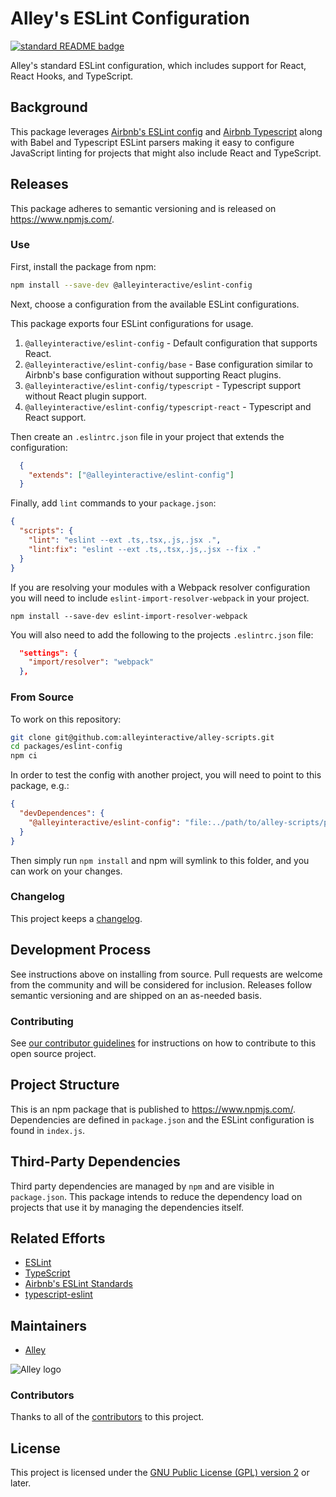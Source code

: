 # Alley's ESLint Configuration

[![standard README badge](https://img.shields.io/badge/readme%20style-standard-brightgreen.svg?style=flat-square)](https://github.com/RichardLitt/standard-readme)

Alley's standard ESLint configuration, which includes support for React, React Hooks, and TypeScript.

## Background

This package leverages [Airbnb's ESLint config](https://www.npmjs.com/package/eslint-config-airbnb) and [Airbnb Typescript](https://www.npmjs.com/package/eslint-config-airbnb-typescript) along with Babel and Typescript ESLint parsers making it easy to configure JavaScript linting for projects that might also include React and TypeScript.

## Releases

This package adheres to semantic versioning and is released on https://www.npmjs.com/.

### Use

First, install the package from npm:

```sh
npm install --save-dev @alleyinteractive/eslint-config
```
Next, choose a configuration from the available ESLint configurations.

This package exports four ESLint configurations for usage.
1. `@alleyinteractive/eslint-config` - Default configuration that supports React.
2. `@alleyinteractive/eslint-config/base` - Base configuration similar to Airbnb's base configuration without supporting React plugins.
3. `@alleyinteractive/eslint-config/typescript` - Typescript support without React plugin support.
4. `@alleyinteractive/eslint-config/typescript-react` - Typescript and React support.

Then create an `.eslintrc.json` file in your project that extends the configuration:

```json
  {
    "extends": ["@alleyinteractive/eslint-config"]
  }
```

Finally, add `lint` commands to your `package.json`:

```json
{
  "scripts": {
    "lint": "eslint --ext .ts,.tsx,.js,.jsx .",
    "lint:fix": "eslint --ext .ts,.tsx,.js,.jsx --fix ."
  }
}
```

If you are resolving your modules with a Webpack resolver configuration you will need to include `eslint-import-resolver-webpack` in your project.
```
npm install --save-dev eslint-import-resolver-webpack
```

You will also need to add the following to the
projects `.eslintrc.json` file:

```json
  "settings": {
    "import/resolver": "webpack"
  },
```

### From Source

To work on this repository:

```sh
git clone git@github.com:alleyinteractive/alley-scripts.git
cd packages/eslint-config
npm ci
```

In order to test the config with another project, you will need to point to this package, e.g.:

```json
{
  "devDependences": {
    "@alleyinteractive/eslint-config": "file:../path/to/alley-scripts/packages/eslint-config"
  }
}
```

Then simply run `npm install` and npm will symlink to this folder, and you can work on your changes.


### Changelog

This project keeps a [changelog](CHANGELOG.md).


## Development Process

See instructions above on installing from source. Pull requests are welcome from the community and will be considered
for inclusion. Releases follow semantic versioning and are shipped on an as-needed basis.


### Contributing

See [our contributor guidelines](../../CONTRIBUTING.md) for instructions on how to
contribute to this open source project.


## Project Structure

This is an npm package that is published to https://www.npmjs.com/. Dependencies are defined in `package.json` and the
ESLint configuration is found in `index.js`.


## Third-Party Dependencies

Third party dependencies are managed by `npm` and are visible in `package.json`. This package intends to reduce the
dependency load on projects that use it by managing the dependencies itself.


## Related Efforts

- [ESLint](https://eslint.org/)
- [TypeScript](https://www.typescriptlang.org/)
- [Airbnb's ESLint Standards](https://github.com/airbnb/javascript)
- [typescript-eslint](https://typescript-eslint.io/)


## Maintainers

- [Alley](https://github.com/alleyinteractive)

![Alley logo](https://avatars.githubusercontent.com/u/1733454?s=200&v=4)


### Contributors

Thanks to all of the [contributors](../../CONTRIBUTORS.md) to this project.


## License

This project is licensed under the
[GNU Public License (GPL) version 2](LICENSE) or later.
